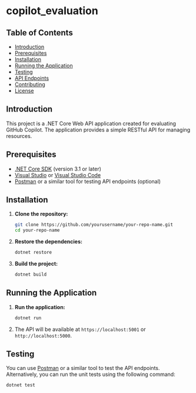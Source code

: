 # copilot_evaluation

## Table of Contents
- [Introduction](#introduction)
- [Prerequisites](#prerequisites)
- [Installation](#installation)
- [Running the Application](#running-the-application)
- [Testing](#testing)
- [API Endpoints](#api-endpoints)
- [Contributing](#contributing)
- [License](#license)

## Introduction
This project is a .NET Core Web API application created for evaluating GitHub Copilot. The application provides a simple RESTful API for managing resources.

## Prerequisites
- [.NET Core SDK](https://dotnet.microsoft.com/download) (version 3.1 or later)
- [Visual Studio](https://visualstudio.microsoft.com/vs/) or [Visual Studio Code](https://code.visualstudio.com/)
- [Postman](https://www.postman.com/) or a similar tool for testing API endpoints (optional)

## Installation
1. **Clone the repository:**
    ```bash
    git clone https://github.com/yourusername/your-repo-name.git
    cd your-repo-name
    ```

2. **Restore the dependencies:**
    ```bash
    dotnet restore
    ```

3. **Build the project:**
    ```bash
    dotnet build
    ```

## Running the Application
1. **Run the application:**
    ```bash
    dotnet run
    ```

2. The API will be available at `https://localhost:5001` or `http://localhost:5000`.

## Testing
You can use [Postman](https://www.postman.com/) or a similar tool to test the API endpoints. Alternatively, you can run the unit tests using the following command:

```bash
dotnet test
